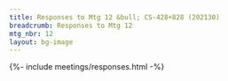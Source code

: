 ```yaml
---
title: Responses to Mtg 12 &bull; CS-428+828 (202130)
breadcrumb: Responses to Mtg 12
mtg_nbr: 12
layout: bg-image
---
```


{%- include meetings/responses.html -%}
